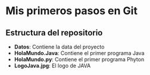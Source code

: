 # Mis primeros pasos en Git
## Estructura del repositorio 
* **Datos**: Contiene la data del proyecto 
* **HolaMundo.Java**: Contiene el primer programa Java
* **HolaMundo.py**: Contiene el primer programa Phyton 
* **LogoJava.jpg**: El logo de JAVA
